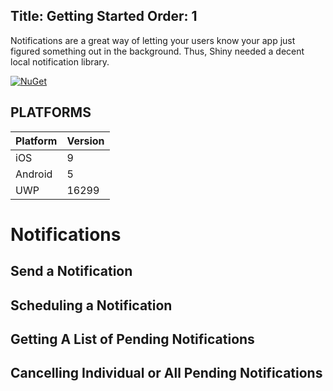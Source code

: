 Title: Getting Started
Order: 1
---

Notifications are a great way of letting your users know your app just figured something out in the background.  Thus, Shiny needed a decent local notification library.

[![NuGet](https://img.shields.io/nuget/v/Shiny.Notifications.svg?maxAge=2592000)](https://www.nuget.org/packages/Shiny.Notifications/)

## PLATFORMS

|Platform|Version|
|--------|-------|
|iOS|9|
|Android|5|
|UWP|16299|

# Notifications

## Send a Notification

## Scheduling a Notification

## Getting A List of Pending Notifications

## Cancelling Individual or All Pending Notifications